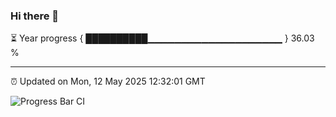 ### Hi there 👋

⏳ Year progress { ██████████▁▁▁▁▁▁▁▁▁▁▁▁▁▁▁▁▁▁▁▁ } 36.03 %

---

⏰ Updated on Mon, 12 May 2025 12:32:01 GMT

![Progress Bar CI](https://github.com/liununu/liununu/workflows/Progress%20Bar%20CI/badge.svg)

